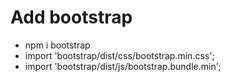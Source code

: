 # Add bootstrap

* npm i bootstrap
* import 'bootstrap/dist/css/bootstrap.min.css';
* import 'bootstrap/dist/js/bootstrap.bundle.min';